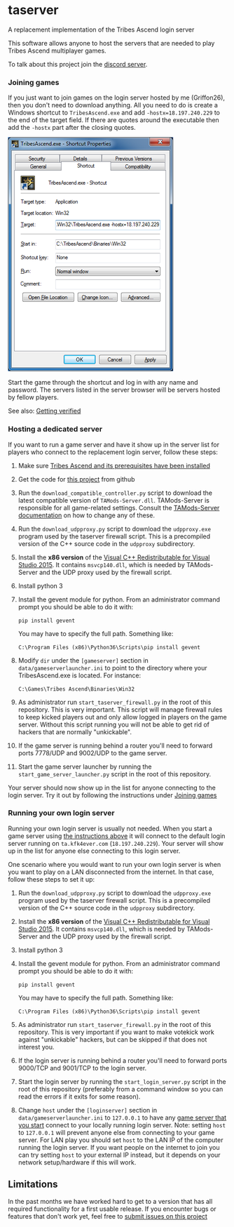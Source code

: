 # taserver
A replacement implementation of the Tribes Ascend login server

This software allows anyone to host the servers that are needed to play Tribes Ascend 
multiplayer games. 

To talk about this project join the [discord server](https://discordapp.com/invite/8enekHQ).

### Joining games

If you just want to join games on the login server hosted by me (Griffon26), then
you don't need to download anything. All you need to do is create a Windows shortcut to
`TribesAscend.exe` and add `-hostx=18.197.240.229` to the end of the target field.
If there are quotes around the executable then add the `-hostx` part after the closing quotes.

![Shortcut dialog](/docs/images/tashortcut.png?raw=true)

Start the game through the shortcut and log in with any name and password. The servers
listed in the server browser will be servers hosted by fellow players.

See also: [Getting verified](/docs/user_manual/getting_verified.md)

### Hosting a dedicated server

If you want to run a game server and have it show up in the server list for players who
connect to the replacement login server, follow these steps:

1. Make sure [Tribes Ascend and its prerequisites have been installed](/docs/user_manual/installing_tribes_and_prerequisites.md)

2. Get the code for [this project](https://github.com/Griffon26/taserver) from github

3. Run the `download_compatible_controller.py` script to download the latest compatible
   version of `TAMods-Server.dll`. TAMods-Server is responsible for all game-related settings. 
   Consult the [TAMods-Server documentation](https://www.tamods.org/docs/doc_srv_api_overview.html)
   on how to change any of these.

4. Run the `download_udpproxy.py` script to download the `udpproxy.exe` program used by the 
   taserver firewall script. This is a precompiled version of the C++ source code in the `udpproxy`
   subdirectory.
   
5. Install the **x86 version** of the
   [Visual C++ Redistributable for Visual Studio 2015](https://www.microsoft.com/en-us/download/details.aspx?id=48145).
   It contains `msvcp140.dll`, which is needed by TAMods-Server and the UDP proxy used by the
   firewall script.

6. Install python 3

7. Install the gevent module for python. From an administrator command prompt you should be able 
   to do it with:

    ```
    pip install gevent
    ```
    
   You may have to specify the full path. Something like:
   
    ```
    C:\Program Files (x86)\Python36\Scripts\pip install gevent
    ```

8. Modify `dir` under the `[gameserver]` section in `data/gameserverlauncher.ini` to point to 
   the directory where your TribesAscend.exe is located. For instance:

    ```
    C:\Games\Tribes Ascend\Binaries\Win32
    ```
    
9. As administrator run `start_taserver_firewall.py` in the root of this repository. This is very 
   important. This script will manage firewall rules to keep kicked players out and only allow 
   logged in players on the game server. Without this script running you will not be able to get
   rid of hackers that are normally "unkickable".

10. If the game server is running behind a router you'll need to forward ports 7778/UDP and
   9002/UDP to the game server.

11. Start the game server launcher by running the `start_game_server_launcher.py` script in the 
    root of this repository.

Your server should now show up in the list for anyone connecting to the login server.
Try it out by following the instructions under [Joining games](#joining-games)

### Running your own login server

Running your own login server is usually not needed. When you start a game server using
[the instructions above](#hosting-a-dedicated-server) it will connect to the default login 
server running on `ta.kfk4ever.com` (`18.197.240.229`). Your server will show up in the list 
for anyone else connecting to this login server.

One scenario where you would want to run your own login server is when you want to play
on a LAN disconnected from the internet. In that case, follow these steps to set it up:

1. Run the `download_udpproxy.py` script to download the `udpproxy.exe` program used by the 
   taserver firewall script. This is a precompiled version of the C++ source code in the `udpproxy`
   subdirectory.
   
2. Install the **x86 version** of the
   [Visual C++ Redistributable for Visual Studio 2015](https://www.microsoft.com/en-us/download/details.aspx?id=48145).
   It contains `msvcp140.dll`, which is needed by TAMods-Server and the UDP proxy used by the
   firewall script.

3. Install python 3

4. Install the gevent module for python. From an administrator command prompt you should be able 
   to do it with:

    ```
    pip install gevent
    ```
    
   You may have to specify the full path. Something like:
   
    ```
    C:\Program Files (x86)\Python36\Scripts\pip install gevent
    ```

5. As administrator run `start_taserver_firewall.py` in the root of this repository. This is very 
   important if you want to make votekick work against "unkickable" hackers, but can be skipped
   if that does not interest you.
   
6. If the login server is running behind a router you'll need to forward ports 9000/TCP and
   9001/TCP to the login server.

7. Start the login server by running the `start_login_server.py` script in the root of this 
   repository (preferably from a command window so you can read the errors if it exits for 
   some reason).

8. Change `host` under the `[loginserver]` section in `data/gameserverlauncher.ini` to `127.0.0.1`
   to have any [game server that you start](#hosting-a-dedicated-server) connect to your locally
   running login server. Note: setting `host` to `127.0.0.1` will prevent anyone else from
   connecting to your game server. For LAN play you should set `host` to the LAN IP of the computer
   running the login server. If you want people on the internet to join you can try setting `host` 
   to your external IP instead, but it depends on your network setup/hardware if this will work. 

## Limitations

In the past months we have worked hard to get to a version that has all required functionality
for a first usable release. If you encounter bugs or features that don't work yet, feel free
to [submit issues on this project](https://github.com/Griffon26/taserver/issues)  
